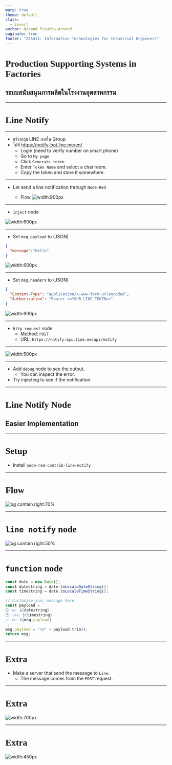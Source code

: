 ```yaml
---
marp: true
theme: default
class:
  - invert
author: Nirand Pisutha-Arnond
paginate: true
footer: "255411: Information Technologies for Industrial Engineers"
---
```


<style>
@import url('https://fonts.googleapis.com/css2?family=Prompt:ital,wght@0,100;0,300;0,400;0,700;1,100;1,300;1,400;1,700&display=swap');

    :root {
    font-family: Prompt;
    --hl-color: #D57E7E;
}
h1 {
  font-family: Prompt
}
</style>

# Production Supporting Systems in Factories

## ระบบสนับสนุนการผลิตในโรงงานอุตสาหกรรม

---

# Line Notify

---

- สร้างกลุ่ม LINE ภายใน Group
- ไปที่ https://notify-bot.line.me/en/
  - Login (need to verify number on smart phone)
  - Go to `My page`
  - Click `Generate token`
  - Enter `Token Name` and select a chat room.
  - Copy the token and store it somewhere.

---

- Let send a line notification through `Node-Red`

  - Flow
    ![width:900px](./img/M2_2_flow.png)

---

- `inject` node

![width:600px](./img/M2_2_inject1.png)

---

- Set `msg.payload` to (JSON)

```JSON
{
  "message":"Hello"
}
```

![width:600px](./img/M2_2_inject3.png)

---

- Set `msg.headers` to (JSON)

```JSON
{
  "Content-Type": "application/x-www-form-urlencoded",
  "Authorization": "Bearer <<YOUR LINE TOKEN>>"
}
```

![width:600px](./img/M2_2_inject2.png)

---

- `http request` node
  - Method: `POST`
  - URL: `https://notify-api.line.me/api/notify`

---

![width:500px](./img/M2_2_http_req.png)

---

- Add `debug` node to see the output.
  - You can inspect the error.
- Try injecting to see if the notification.

---

# Line Notify Node

## Easier Implementation

---

# Setup

- Install `node-red-contrib-line-notify`

---

# Flow

![bg contain right:70%](./img/c1_flow.png)

---

# `line notify` node

![bg contain right:50%](./img/c1_line.png)

---

# `function` node

```js
const date = new Date();
const datestring = date.toLocaleDateString();
const timestring = date.toLocaleTimeString();

// Customize your message here
const payload = `
🗓 วัน: ${datestring}
🕐 เวลา: ${timestring}
📈 ค่า: ${msg.payload}
`;
msg.payload = "\n" + payload.trim();
return msg;
```

---

# Extra

- Make a server that send the message to `Line`.
  - The message comes from the `POST` request.

---

# Extra

![width:700px](./img/M2_2_extra1.png)

---

# Extra

![width:450px](./img/M2_2_extra2.png)
